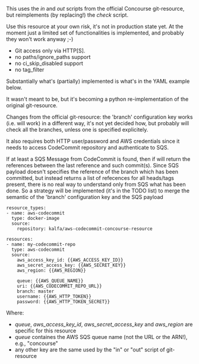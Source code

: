 This uses the _in_ and _out_ scripts from the official Concourse
git-resource, but reimplements (by replacing!) the _check_ script.

Use this resource at your own risk, it's not in production state yet.
At the moment just a limited set of functionalities is implemented, and probably they won't work anyway ;-)

 - Git access only via HTTP[S].
 - no paths/ignore_paths support
 - no ci_skip_disabled support
 - no tag_filter

Substantially what's (partially) implemented is what's in the YAML example below.

It wasn't meant to be, but it's becoming a python re-implementation of the original git-resource.

Changes from the official git-resource:
the 'branch' configuration key works (i.e. will work) in a different way, it's not yet decided how, but probably will check all the branches, unless one is specified explicitely.

It also requires both HTTP user/password and AWS credentials since it needs to access CodeCommit repository and authenticate to SQS.

If at least a SQS Message from CodeCommit is found, then if will return the
references between the last reference and such commit(s).
Since SQS payload doesn't specifies the reference of the branch which has been committed, but instead returns a list of refecences for all heads/tags present, there is no real way to understand only from SQS what has been done.
So a strategy will be implemented (it's in the TODO list) to merge the semantic of the 'branch' configuration key and the SQS payload


```
resource_types:
- name: aws-codecommit
  type: docker-image
  source:
    repository: kalfa/aws-codecommit-concourse-resource

resources:
- name: my-codecommit-repo
  type: aws-codecommit
  source:
    aws_access_key_id: {{AWS_ACCESS_KEY_ID}}
    aws_secret_access_key: {{AWS_SECRET_KEY}}
    aws_region: {{AWS_REGION}}

    queue: {{AWS_QUEUE_NAME}}
    uri: {{AWS_CODECOMMIT_REPO_URL}}
    branch: master
    username: {{AWS_HTTP_TOKEN}}
    password: {{AWS_HTTP_TOKEN_SECRET}}
```

Where:
- *queue*, *aws\_access\_key\_id*, *aws\_secret\_access\_key* and *aws\_region* are specific for this resource
- *queue* containes the AWS SQS queue name (not the URL or the ARN!), e.g., "concourse"
- any other key are the same used by the "in" or "out" script of git-resource

